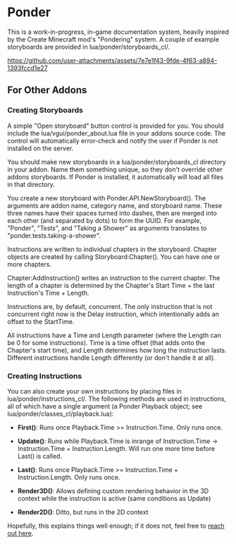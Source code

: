 # Ponder

This is a work-in-progress, in-game documentation system, heavily inspired by the Create Minecraft mod's "Pondering" system.
A couple of example storyboards are provided in lua/ponder/storyboards_cl/.

https://github.com/user-attachments/assets/7e7e1f43-9fde-4f63-a894-1393fccd1e27

## For Other Addons

### Creating Storyboards

A simple "Open storyboard" button control is provided for you. You should include the lua/vgui/ponder_about.lua file in your addons source code. The control will automatically error-check and notify the user if Ponder is not installed on the server.

You should make new storyboards in a lua/ponder/storyboards_cl directory in your addon. Name them something unique, so they don't override other addons storyboards. If Ponder is installed, it automatically will load all files in that directory.

You create a new storyboard with Ponder.API.NewStoryboard(). The arguments are addon name, category name, and storyboard name. These three names have their spaces turned into dashes, then are merged into each other (and separated by dots) to form the UUID. For example, "Ponder", "Tests", and "Taking a Shower" as arguments translates to "ponder.tests.taking-a-shower".

Instructions are written to individual chapters in the storyboard. Chapter objects are created by calling Storyboard:Chapter(). You can have one or more chapters. 

Chapter:AddInstruction() writes an instruction to the current chapter. The length of a chapter is determined by the Chapter's Start Time + the last Instruction's Time + Length.

Instructions are, by default, concurrent. The only instruction that is not concurrent right now is the Delay instruction, which intentionally adds an offset to the StartTime.

All instructions have a Time and Length parameter (where the Length can be 0 for some instructions). Time is a time offset (that adds onto the Chapter's start time), and Length determines how long the instruction lasts. Different instructions handle Length differently (or don't handle it at all).

### Creating Instructions

You can also create your own instructions by placing files in lua/ponder/instructions_cl/. The following methods are used in instructions, all of which have a single argument (a Ponder Playback object; see lua/ponder/classes_cl/playback.lua):

- **First()**: Runs once Playback.Time >= Instruction.Time. Only runs once.

- **Update()**: Runs while Playback.Time is inrange of Instruction.Time -> Instruction.Time + Instruction.Length. Will run one more time before Last() is called.

- **Last()**: Runs once Playback.Time >= Instruction.Time + Instruction.Length. Only runs once.

- **Render3D()**: Allows defining custom rendering behavior in the 3D context while the instruction is active (same conditions as Update)

- **Render2D()**: Ditto, but runs in the 2D context

Hopefully, this explains things well enough; if it does not, feel free to [reach out here](https://discord.gg/jf4cwarPUG).
